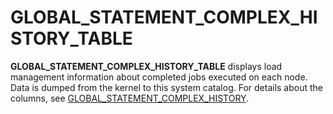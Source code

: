 # GLOBAL\_STATEMENT\_COMPLEX\_HISTORY\_TABLE<a name="EN-US_TOPIC_0289900640"></a>

**GLOBAL\_STATEMENT\_COMPLEX\_HISTORY\_TABLE**  displays load management information about completed jobs executed on each node. Data is dumped from the kernel to this system catalog. For details about the columns, see  [GLOBAL\_STATEMENT\_COMPLEX\_HISTORY](global_statement_complex_history.md).

